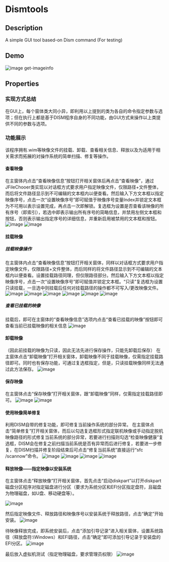# Dismtools

## Description
A simple GUI tool based-on Dism command
(For testing)

## Demo
![image](https://github.com/Briar-CatHei/Dismtools/assets/82100581/7b46e740-a5e7-40c5-aa3b-c63475a65e03)
get-imageinfo

## Properties

### 实现方式总结
在GUI上，每个窗体类大同小异，即利用以上提到的类为各自的命令指定参数与选项；但在执行上都是基于DISM程序自身的不同功能，由GUI方式来操作以上类提供不同的参数与选项。

### 功能展示
该程序拥有.wim等映像文件的挂载、卸载、查看相关信息、释放以及为适用于相关需求而拓展的对操作系统的简单扫描、修复等操作。

#### 查看映像
在主窗体内点击“查看映像信息”按钮打开相关窗体后再点击“查看映像”，通过JFileChooer类实现以对话框方式要求用户指定映像文件，仅限路径+文件整体，而后将文件路径显示到不可编辑的文本框内以便查看。然后输入下方文本框以指定映像序号，点击一次“设置映像序号”即可赋值于映像序号变量Index并锁定文本框为不可用以表示设置完成，再点击一次即解锁。复选框为设置是否查看该映像的所有序号（即索引），若选中即表示输出所有序号的简略信息，并禁用左侧文本框和按钮，否则表示输出指定序号的详细信息，并重新启用被禁用的文本框和按钮。
![image](https://github.com/Briar-CatHei/Dismtools/assets/82100581/b7267b1d-9577-4147-a710-06fc08b7f6c6)
![image](https://github.com/Briar-CatHei/Dismtools/assets/82100581/f1b369b3-d0d5-4738-a531-2b9ae258ebdb)

 
#### 挂载映像
##### 挂载映像操作
在主窗体内点击“查看映像信息”按钮打开相关窗体，同样以对话框方式要求用户指定映像文件，仅限路径+文件整体，而后同样的将文件路径显示到不可编辑的文本框内以便查看。设置挂载路径同理，但仅限路径部分。然后输入下方文本框以指定映像序号，点击一次“设置映像序号”即可赋值并锁定文本框。“只读”复选框为设置只读挂载，一旦选中则挂载后任何对挂载路径的操作都不可写入/更改映像文件。
![image](https://github.com/Briar-CatHei/Dismtools/assets/82100581/3b1aa056-c97d-48d0-bea9-528041f9f444)
![image](https://github.com/Briar-CatHei/Dismtools/assets/82100581/525d5bd7-09ef-422b-a0a8-24517b501096)
![image](https://github.com/Briar-CatHei/Dismtools/assets/82100581/dba69a5a-b60c-47eb-9692-8486c68a1d4d)
![image](https://github.com/Briar-CatHei/Dismtools/assets/82100581/a8489813-e13f-4100-b318-316e1b4d2c98)
![image](https://github.com/Briar-CatHei/Dismtools/assets/82100581/08c601df-d2ef-414c-a71b-c4d094fe1058)
![image](https://github.com/Briar-CatHei/Dismtools/assets/82100581/bee1ba21-9b36-413c-9bd7-01161daf88fe)



##### 查看已挂载的映像
挂载后，即可在主窗体的“查看映像信息”选项内点击“查看已挂载的映像”按钮即可查看当前已挂载映像的相关信息
![image](https://github.com/Briar-CatHei/Dismtools/assets/82100581/6623617f-c735-4d1d-8b1b-f208e7b8a0aa)




#### 卸载映像
（因此前挂载的映像为只读，因此无法先进行保存操作，只能先卸载后保存）
在主窗体点击“卸载映像”打开相关窗体，卸载映像不同于挂载映像，仅需指定挂载路径即可。同时也有保存功能，可通过复选框指定，但是，只读挂载映像同样无法通过此方法保存。
![image](https://github.com/Briar-CatHei/Dismtools/assets/82100581/fa990cb3-31c1-4e78-ab43-b16f6fe43989)
 
 

#### 保存映像
在主窗体点击“保存映像”打开相关窗体，跟“卸载映像”同样，仅需指定挂载路径即可。
![image](https://github.com/Briar-CatHei/Dismtools/assets/82100581/44686132-5e62-4cff-b651-bc2fe4792115)
![image](https://github.com/Briar-CatHei/Dismtools/assets/82100581/e9c8e2b1-d2c5-4ddc-8918-6ed1094deb89)


 

#### 使用映像简单修复
利用DISM自带的修复功能，即可修复当前操作系统的部分异常。
在主窗体点击“简单修复”打开相关窗体，而后以勾选复选框形式指定联机映像或手动指定脱机映像路径的形式修复当前系统的部分异常，若要进行扫描则勾选“检查映像健康”复选框，DISM会在修复之前扫描当前系统是否有异常而后进行修复，若要进一步修复，在DISM扫描并修复阶段结束后可点击“修复当前系统”直接运行“sfc /scannow”命令。
![image](https://github.com/Briar-CatHei/Dismtools/assets/82100581/6e655ffc-e316-4865-b19b-307d5a00d53d)
![image](https://github.com/Briar-CatHei/Dismtools/assets/82100581/99335d26-211f-4b83-ac07-5a720903902f)
![image](https://github.com/Briar-CatHei/Dismtools/assets/82100581/e1c70b5c-5cc6-412d-bbdb-86677e39d9d7)
![image](https://github.com/Briar-CatHei/Dismtools/assets/82100581/f002460c-2ffe-4b42-97d6-09b094508f99)

 
 

#### 释放映像——指定映像以安装系统

在主窗体点击“释放映像”打开相关窗体，首先点击“启动diskpart”以打开diskpart磁盘分区程序对指定磁盘进行分区（要求为系统分区和EFI分区指定盘符，且磁盘为物理磁盘，如U盘、移动硬盘等）。

![image](https://github.com/Briar-CatHei/Dismtools/assets/82100581/4448c897-41da-4bc4-9724-26b2179f34cd)

然后指定映像文件、释放路径和映像序号以安装系统于释放路径，点击“确定”开始安装。
![image](https://github.com/Briar-CatHei/Dismtools/assets/82100581/bda3759c-ddbc-4874-9576-55d3bc4a5285)


待映像释放完成，即系统安装后，点击“添加引导记录”进入相关窗体，设置系统路径（释放盘符:\Windows）和EFI路径，点击“确定”即可添加引导记录于安装盘的EFI分区。
![image](https://github.com/Briar-CatHei/Dismtools/assets/82100581/4448c897-41da-4bc4-9724-26b2179f34cd)

最后放入虚拟机测试（指定物理磁盘，要求管理员权限）
![image](https://github.com/Briar-CatHei/Dismtools/assets/82100581/da202438-67fd-4bd7-a75b-58a8d92ed017)


 

